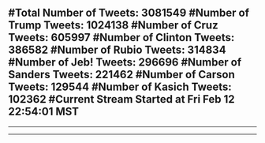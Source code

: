 #Total Number of Tweets: 3081549 
#Number of Trump Tweets: 1024138
#Number of Cruz Tweets: 605997
#Number of Clinton Tweets: 386582
#Number of Rubio Tweets: 314834
#Number of Jeb! Tweets: 296696
#Number of Sanders Tweets: 221462
#Number of Carson Tweets: 129544
#Number of Kasich Tweets: 102362
#Current Stream Started at Fri Feb 12 22:54:01 MST
---
---
---

